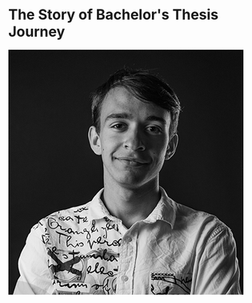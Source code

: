 # The Story of Bachelor's Thesis Journey

![Benjamín Haverla – black and white profile picture](Photos/ME.png)
